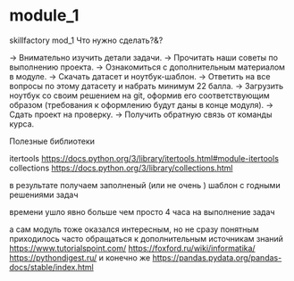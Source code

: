 # module_1
skillfactory mod_1 
Что нужно сделать?&?

→ Внимательно изучить детали задачи.
→ Прочитать наши советы по выполнению проекта.
→ Ознакомиться с дополнительным материалом в модуле.
→ Скачать датасет и ноутбук-шаблон.
→ Ответить на все вопросы по этому датасету и набрать минимум 22 балла.
→ Загрузить ноутбук со своим решением на git, оформив его соответствующим образом (требования к оформлению будут даны в конце модуля).
→ Сдать проект на проверку.
→ Получить обратную связь от команды курса.

Полезные библиотеки

itertools https://docs.python.org/3/library/itertools.html#module-itertools
collections https://docs.python.org/3/library/collections.html

в результате получаем заполненый (или не очень ) шаблон с годными решениями задач

времени  ушло явно больше чем просто 4 часа на выполнение задач

а сам модуль тоже оказался интересным, но не сразу понятным
приходилось часто обращаться к дополнительным источникам знаний
https://www.tutorialspoint.com/
https://foxford.ru/wiki/informatika/
https://pythondigest.ru/
и конечно же https://pandas.pydata.org/pandas-docs/stable/index.html

